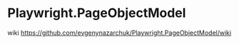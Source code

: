 # Playwright.PageObjectModel

wiki https://github.com/evgenynazarchuk/Playwright.PageObjectModel/wiki
